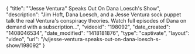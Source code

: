 {
    "title": "\"Jesse Ventura\" Speaks Out On Dana Loesch's Show",
    "description": "Jim Hoft, Dana Loesch, and a Jesse Ventura sock puppet talk the real Ventura's conspiracy theories. Watch full episodes of Dana on demand with a subscription...",
    "videoid": "198092",
    "date_created": "1408046534",
    "date_modified": "1418181876",
    "type": "captivate",
    "layout": "video",
    "url": "\/v\/jesse-ventura-speaks-out-on-dana-loesch-s-show\/198092"
}